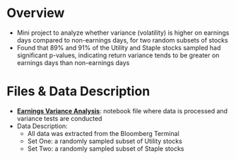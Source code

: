 # Overview
- Mini project to analyze whether variance (volatility) is higher on earnings days compared to non-earnings days, for two random subsets of stocks
- Found that 89% and 91% of the Utility and Staple stocks sampled had significant p-values, indicating return variance tends to be greater on earnings days than non-earnings days

# Files & Data Description
- [**Earnings Variance Analysis**](https://github.com/henrycosentino/earnings_variance_analysis/blob/main/Earnings%20Variance%20Test/variance_analysis.ipynb): notebook file where data is processed and variance tests are conducted
- Data Description:
  - All data was extracted from the Bloomberg Terminal
  - Set One: a randomly sampled subset of Utility stocks
  - Set Two: a randomly sampled subset of Staple stocks
